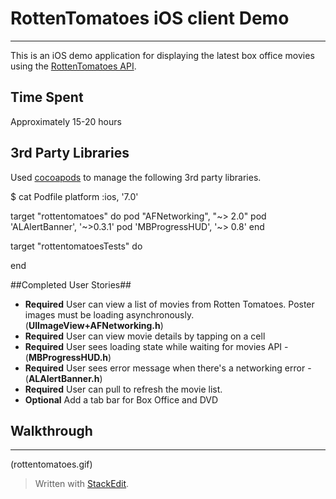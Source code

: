 RottenTomatoes iOS client Demo
==============================

------------------------------
This is an iOS demo application for displaying the latest box office movies using the [RottenTomatoes API](http://developer.rottentomatoes.com/).

## Time Spent ##
Approximately 15-20 hours

## 3rd Party Libraries ##

Used [cocoapods](http://cocoapods.org/) to manage the following 3rd party libraries.

$ cat Podfile
platform :ios, '7.0'

target "rottentomatoes" do
pod "AFNetworking", "~> 2.0"
pod 'ALAlertBanner', '~>0.3.1'
pod 'MBProgressHUD', '~> 0.8'
end

target "rottentomatoesTests" do

end



##Completed User Stories##

 - **Required** User can view a list of movies from Rotten Tomatoes.  Poster images must be loading asynchronously.(**UIImageView+AFNetworking.h**)
 - **Required** User can view movie details by tapping on a cell
 - **Required** User sees loading state while waiting for movies API - (**MBProgressHUD.h**)
 - **Required** User sees error message when there's a networking error - (**ALAlertBanner.h**)
 - **Required** User can pull to refresh the movie list.
 - **Optional** Add a tab bar for Box Office and DVD

## Walkthrough ##
----------
(rottentomatoes.gif)

 
> Written with [StackEdit](https://stackedit.io/).


